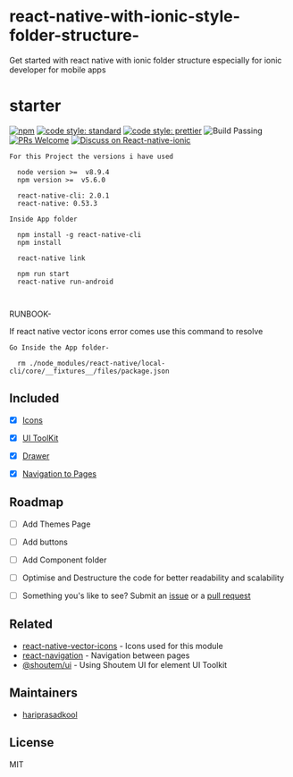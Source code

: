# react-native-with-ionic-style-folder-structure-
Get started with react native with ionic folder structure especially for ionic developer for mobile apps

# starter
[![npm](https://img.shields.io/badge/npm%20-v0.0.2-red.svg)](https://www.npmjs.com/package/react-native-with-ionic-style-folder-structure)
[![code style: standard](https://img.shields.io/badge/code_style-standard-brightgreen.svg)](https://standardjs.com)
[![code style: prettier](https://img.shields.io/badge/code_style-prettier-ff69b4.svg)](https://prettier.io/)
![Build Passing](https://img.shields.io/badge/build-passing-brightgreen.svg)
[![PRs Welcome](https://img.shields.io/badge/PRs-welcome-brightgreen.svg?style=flat-square)](http://makeapullrequest.com)
[![Discuss on React-native-ionic](https://img.shields.io/badge/Discuss-react--native%20ionic-blue.svg)](https://github.com/hariprasadkool/react-native-with-ionic-style-folder-structure-)

```
For this Project the versions i have used 

  node version >=  v8.9.4
  npm version >=  v5.6.0

  react-native-cli: 2.0.1
  react-native: 0.53.3

Inside App folder

  npm install -g react-native-cli
  npm install

  react-native link
    
  npm run start
  react-native run-android

  
``` 


RUNBOOK-

If react native vector icons error comes use this command to resolve

``` 
Go Inside the App folder-

  rm ./node_modules/react-native/local-cli/core/__fixtures__/files/package.json

``` 
## Included
- [x] [Icons](https://material.io/icons/)
- [x] [UI ToolKit](https://shoutem.github.io/docs/ui-toolkit/components/typography)
- [x] [Drawer](https://reactnavigation.org/docs/drawer-based-navigation.html)
- [x] [Navigation to Pages](https://reactnavigation.org/docs/navigating.html)


## Roadmap
- [ ] Add Themes Page
- [ ] Add buttons
- [ ] Add Component folder
- [ ] Optimise and Destructure the code for better readability and scalability
- [ ] Something you's like to see? Submit an [issue](https://github.com/hariprasadkool/react-native-with-ionic-style-folder-structure-/issues) or a [pull request](https://github.com/hariprasadkool/react-native-with-ionic-style-folder-structure-/pulls)


## Related
- [react-native-vector-icons](https://github.com/oblador/react-native-vector-icons) - Icons used for this module
- [react-navigation](https://github.com/react-navigation/react-navigation) - Navigation between pages 
- [@shoutem/ui](https://github.com/shoutem/ui) - Using Shoutem UI for element UI Toolkit

## Maintainers

- [hariprasadkool](https://github.com/hariprasadkool)


## License

MIT



